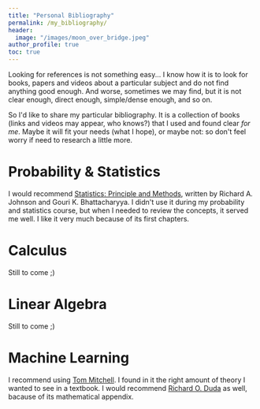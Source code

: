 ```yaml
---
title: "Personal Bibliography"
permalink: /my_bibliography/
header:
  image: "/images/moon_over_bridge.jpeg"
author_profile: true  
toc: true
---  
```


Looking for references is not something easy... I know how it is to look for books, papers and videos about a particular subject and do not find anything good enough. And worse, sometimes we may find, but it is not clear enough, direct enough, simple/dense enough, and so on.

So I'd like to share my particular bibliography. It is a collection of books (links and videos may appear, who knows?) that I used and found clear _for me_. Maybe it will fit your needs (what I hope), or maybe not: so don't feel worry if need to research a little more.

# Probability & Statistics

 I would recommend [Statistics: Principle and Methods](https://books.google.com.br/books/about/Statistics.html?id=6MkfAQAAIAAJ&redir_esc=y), written by Richard A. Johnson and Gouri K. Bhattacharyya. I didn't use it during my probability and statistics course, but when I needed to review the concepts, it served me well. I like it very much because of its first chapters.

# Calculus

Still to come ;)

# Linear Algebra

Still to come ;)

# Machine Learning

I recommend using [Tom Mitchell](https://books.google.com.br/books/about/Machine_Learning.html?id=EoYBngEACAAJ&redir_esc=y). I found in it the right amount of theory I wanted to see in a textbook. I would recommend [Richard O. Duda](https://books.google.com.br/books/about/Pattern_Classification.html?id=Br33IRC3PkQC&redir_esc=y) as well, bacause of its mathematical appendix.